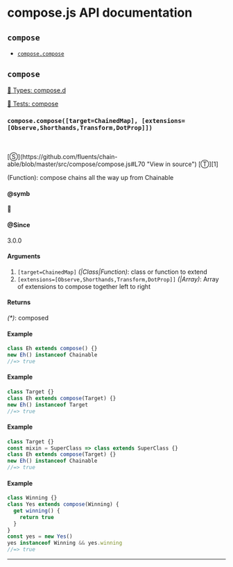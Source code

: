 # compose.js API documentation

<!-- div class="toc-container" -->

<!-- div -->

## `compose`
* <a href="#compose-prototype-compose"  data-meta="compose target ChainedMap extensions Observe Shorthands Transform DotProp"  data-call="compose target ChainedMap extensions Observe Shorthands Transform DotProp"  data-category="Methods"  data-description="Function compose chains all the way up from Chainable"  data-name="compose"  data-member="compose"  data-all="meta n compose target ChainedMap extensions Observe Shorthands Transform DotProp call compose target ChainedMap extensions Observe Shorthands Transform DotProp category Methods description Function compose chains all the way up from Chainable name compose member compose see notes todos klassProps" >`compose.compose`</a>

<!-- /div -->

<!-- /div -->

<!-- div class="doc-container" -->

<!-- div -->

## `compose`

<!-- div -->

<a href="https://github.com/fluents/chain-able/blob/master/typings/compose.d.ts">🌊  Types: compose.d</a>&nbsp;

<a href="https://github.com/fluents/chain-able/blob/master/test/compose.js">🔬  Tests: compose</a>&nbsp;

<h3 id="compose-prototype-compose" data-member="compose" data-category="Methods" data-name="compose"><code>compose.compose([target=ChainedMap], [extensions=[Observe,Shorthands,Transform,DotProp]])</code></h3>
<br>
<br>
[&#x24C8;](https://github.com/fluents/chain-able/blob/master/src/compose/compose.js#L70 "View in source") [&#x24C9;][1]

(Function): compose chains all the way up from Chainable


#### @symb 

🎼 

#### @Since
3.0.0

#### Arguments
1. `[target=ChainedMap]` *(|Class|Function)*: class or function to extend
2. `[extensions=[Observe,Shorthands,Transform,DotProp]]` *(|Array)*: Array of extensions to compose together left to right

#### Returns
*(&#42;)*: composed

#### Example
```js
class Eh extends compose() {}
new Eh() instanceof Chainable
//=> true

```
#### Example
```js
class Target {}
class Eh extends compose(Target) {}
new Eh() instanceof Target
//=> true

```
#### Example
```js
class Target {}
const mixin = SuperClass => class extends SuperClass {}
class Eh extends compose(Target) {}
new Eh() instanceof Chainable
//=> true

```
#### Example
```js
class Winning {}
class Yes extends compose(Winning) {
  get winning() {
    return true
  }
}
const yes = new Yes()
yes instanceof Winning && yes.winning
//=> true

```
---

<!-- /div -->

<!-- /div -->

<!-- /div -->

 [1]: #compose "Jump back to the TOC."
